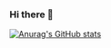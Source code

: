 ### Hi there 👋

[![Anurag's GitHub stats](https://github-readme-stats.vercel.app/api?username=growlingsteph&count_private=true&show_icons=true)](https://github.com/anuraghazra/github-readme-stats)

<!--
**growlingsteph/growlingsteph** is a ✨ _special_ ✨ repository because its `README.md` (this file) appears on your GitHub profile.

Here are some ideas to get you started:

- 🔭 I’m currently working on ...
- 🌱 I’m currently learning ...
- 👯 I’m looking to collaborate on ...
- 🤔 I’m looking for help with ...
- 💬 Ask me about ...
- 📫 How to reach me: ...
- 😄 Pronouns: ...
- ⚡ Fun fact: ...
-->
